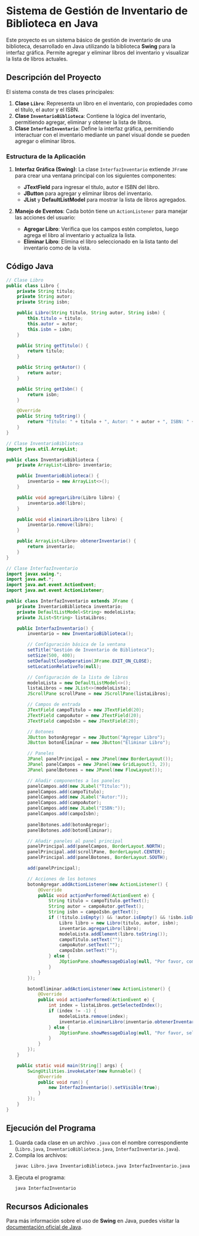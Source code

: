 
# Sistema de Gestión de Inventario de Biblioteca en Java

Este proyecto es un sistema básico de gestión de inventario de una biblioteca, desarrollado en Java utilizando la biblioteca **Swing** para la interfaz gráfica. Permite agregar y eliminar libros del inventario y visualizar la lista de libros actuales.

## Descripción del Proyecto

El sistema consta de tres clases principales:

1. **Clase `Libro`**: Representa un libro en el inventario, con propiedades como el título, el autor y el ISBN.
2. **Clase `InventarioBiblioteca`**: Contiene la lógica del inventario, permitiendo agregar, eliminar y obtener la lista de libros.
3. **Clase `InterfazInventario`**: Define la interfaz gráfica, permitiendo interactuar con el inventario mediante un panel visual donde se pueden agregar o eliminar libros.

### Estructura de la Aplicación

1. **Interfaz Gráfica (Swing)**: La clase `InterfazInventario` extiende `JFrame` para crear una ventana principal con los siguientes componentes:
   - **JTextField** para ingresar el título, autor e ISBN del libro.
   - **JButton** para agregar y eliminar libros del inventario.
   - **JList** y **DefaultListModel** para mostrar la lista de libros agregados.

2. **Manejo de Eventos**: Cada botón tiene un `ActionListener` para manejar las acciones del usuario:
   - **Agregar Libro**: Verifica que los campos estén completos, luego agrega el libro al inventario y actualiza la lista.
   - **Eliminar Libro**: Elimina el libro seleccionado en la lista tanto del inventario como de la vista.

## Código Java

```java
// Clase Libro
public class Libro {
    private String titulo;
    private String autor;
    private String isbn;

    public Libro(String titulo, String autor, String isbn) {
        this.titulo = titulo;
        this.autor = autor;
        this.isbn = isbn;
    }

    public String getTitulo() {
        return titulo;
    }

    public String getAutor() {
        return autor;
    }

    public String getIsbn() {
        return isbn;
    }

    @Override
    public String toString() {
        return "Título: " + titulo + ", Autor: " + autor + ", ISBN: " + isbn;
    }
}
```

```java
// Clase InventarioBiblioteca
import java.util.ArrayList;

public class InventarioBiblioteca {
    private ArrayList<Libro> inventario;

    public InventarioBiblioteca() {
        inventario = new ArrayList<>();
    }

    public void agregarLibro(Libro libro) {
        inventario.add(libro);
    }

    public void eliminarLibro(Libro libro) {
        inventario.remove(libro);
    }

    public ArrayList<Libro> obtenerInventario() {
        return inventario;
    }
}
```

```java
// Clase InterfazInventario
import javax.swing.*;
import java.awt.*;
import java.awt.event.ActionEvent;
import java.awt.event.ActionListener;

public class InterfazInventario extends JFrame {
    private InventarioBiblioteca inventario;
    private DefaultListModel<String> modeloLista;
    private JList<String> listaLibros;

    public InterfazInventario() {
        inventario = new InventarioBiblioteca();

        // Configuración básica de la ventana
        setTitle("Gestión de Inventario de Biblioteca");
        setSize(500, 400);
        setDefaultCloseOperation(JFrame.EXIT_ON_CLOSE);
        setLocationRelativeTo(null);

        // Configuración de la lista de libros
        modeloLista = new DefaultListModel<>();
        listaLibros = new JList<>(modeloLista);
        JScrollPane scrollPane = new JScrollPane(listaLibros);

        // Campos de entrada
        JTextField campoTitulo = new JTextField(20);
        JTextField campoAutor = new JTextField(20);
        JTextField campoIsbn = new JTextField(20);

        // Botones
        JButton botonAgregar = new JButton("Agregar Libro");
        JButton botonEliminar = new JButton("Eliminar Libro");

        // Paneles
        JPanel panelPrincipal = new JPanel(new BorderLayout());
        JPanel panelCampos = new JPanel(new GridLayout(3, 2));
        JPanel panelBotones = new JPanel(new FlowLayout());

        // Añadir componentes a los paneles
        panelCampos.add(new JLabel("Título:"));
        panelCampos.add(campoTitulo);
        panelCampos.add(new JLabel("Autor:"));
        panelCampos.add(campoAutor);
        panelCampos.add(new JLabel("ISBN:"));
        panelCampos.add(campoIsbn);
        
        panelBotones.add(botonAgregar);
        panelBotones.add(botonEliminar);

        // Añadir paneles al panel principal
        panelPrincipal.add(panelCampos, BorderLayout.NORTH);
        panelPrincipal.add(scrollPane, BorderLayout.CENTER);
        panelPrincipal.add(panelBotones, BorderLayout.SOUTH);

        add(panelPrincipal);

        // Acciones de los botones
        botonAgregar.addActionListener(new ActionListener() {
            @Override
            public void actionPerformed(ActionEvent e) {
                String titulo = campoTitulo.getText();
                String autor = campoAutor.getText();
                String isbn = campoIsbn.getText();
                if (!titulo.isEmpty() && !autor.isEmpty() && !isbn.isEmpty()) {
                    Libro libro = new Libro(titulo, autor, isbn);
                    inventario.agregarLibro(libro);
                    modeloLista.addElement(libro.toString());
                    campoTitulo.setText("");
                    campoAutor.setText("");
                    campoIsbn.setText("");
                } else {
                    JOptionPane.showMessageDialog(null, "Por favor, completa todos los campos.");
                }
            }
        });

        botonEliminar.addActionListener(new ActionListener() {
            @Override
            public void actionPerformed(ActionEvent e) {
                int index = listaLibros.getSelectedIndex();
                if (index != -1) {
                    modeloLista.remove(index);
                    inventario.eliminarLibro(inventario.obtenerInventario().get(index));
                } else {
                    JOptionPane.showMessageDialog(null, "Por favor, selecciona un libro para eliminar.");
                }
            }
        });
    }

    public static void main(String[] args) {
        SwingUtilities.invokeLater(new Runnable() {
            @Override
            public void run() {
                new InterfazInventario().setVisible(true);
            }
        });
    }
}
```

## Ejecución del Programa

1. Guarda cada clase en un archivo `.java` con el nombre correspondiente (`Libro.java`, `InventarioBiblioteca.java`, `InterfazInventario.java`).
2. Compila los archivos:
   ```bash
   javac Libro.java InventarioBiblioteca.java InterfazInventario.java
   ```
3. Ejecuta el programa:
   ```bash
   java InterfazInventario
   ```

## Recursos Adicionales

Para más información sobre el uso de **Swing** en Java, puedes visitar la [documentación oficial de Java](https://docs.oracle.com/javase/tutorial/uiswing/).
